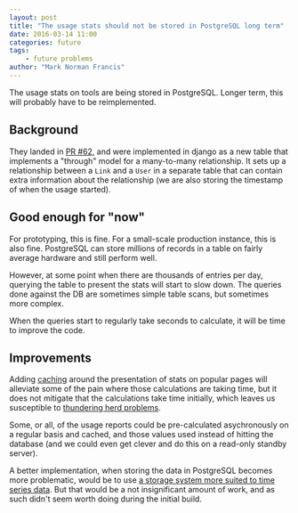 ```yaml
---
layout: post
title: "The usage stats should not be stored in PostgreSQL long term"
date: 2016-03-14 11:00
categories: future
tags:
    - future problems
author: "Mark Norman Francis"
---
```


The usage stats on tools are being stored in PostgreSQL. Longer term, this
will probably have to be reimplemented.

## Background

They landed in [PR #62][pr-62], and were implemented in django as a new table
that implements a "through" model for a many-to-many relationship. It sets up
a relationship between a `Link` and a `User` in a separate table that can
contain extra information about the relationship (we are also storing the
timestamp of when the usage started).

[pr-62]: https://github.com/dstl/lighthouse/pull/62

## Good enough for "now"

For prototyping, this is fine. For a small-scale production instance, this
is also fine. PostgreSQL can store millions of records in a table on fairly
average hardware and still perform well.

However, at some point when there are thousands of entries per day, querying
the table to present the stats will start to slow down. The queries done
against the DB are sometimes simple table scans, but sometimes more complex.

When the queries start to regularly take seconds to calculate, it will be time
to improve the code.

## Improvements

Adding [caching] around the presentation of stats on popular pages will
alleviate some of the pain where those calculations are taking time, but it
does not mitigate that the calculations take time initially, which leaves us
susceptible to [thundering herd problems][thp].

Some, or all, of the usage reports could be pre-calculated asychronously on a
regular basis and cached, and those values used instead of hitting the
database (and we could even get clever and do this on a read-only standby
server).

A better implementation, when storing the data in PostgreSQL becomes more
problematic, would be to use [a storage system more suited to time series
data][timedb]. But that would be a not insignificant amount of work, and as such
didn't seem worth doing during the initial build.

[caching]: https://docs.djangoproject.com/en/1.9/topics/cache/#template-fragment-caching
[thp]: https://en.wikipedia.org/wiki/Thundering_herd_problem
[timedb]: https://en.wikipedia.org/wiki/Time_series_database#Example_TSDB_Systems
